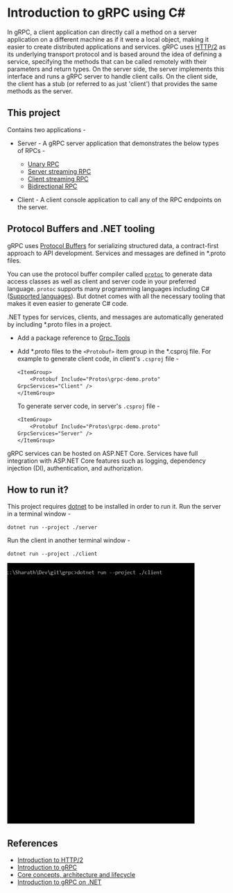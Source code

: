 # Introduction to gRPC using C#

In gRPC, a client application can directly call a method on a server application on a different machine as if it were a local object, making it easier to create distributed applications and services. gRPC uses [HTTP/2](https://developers.google.com/web/fundamentals/performance/http2) as its underlying transport protocol and is based around the idea of defining a service, specifying the methods that can be called remotely with their parameters and return types. On the server side, the server implements this interface and runs a gRPC server to handle client calls. On the client side, the client has a stub (or referred to as just 'client') that provides the same methods as the server.

## This project 
Contains two applications - 
- Server - A gRPC server application that demonstrates the below types of RPCs - 
    - [Unary RPC](https://grpc.io/docs/what-is-grpc/core-concepts/#unary-rpc)
    - [Server streaming RPC](https://grpc.io/docs/what-is-grpc/core-concepts/#server-streaming-rpc)
    - [Client streaming RPC](https://grpc.io/docs/what-is-grpc/core-concepts/#client-streaming-rpc)
    - [Bidirectional RPC](https://grpc.io/docs/what-is-grpc/core-concepts/#bidirectional-streaming-rpc)

- Client - A client console application to call any of the RPC endpoints on the server.

## Protocol Buffers and .NET tooling
gRPC uses [Protocol Buffers](https://developers.google.com/protocol-buffers/docs/overview) for serializing structured data, a contract-first approach to API development. Services and messages are defined in *.proto files. 

You can use the protocol buffer compiler called [```protoc```](https://grpc.io/docs/protoc-installation/) to generate data access classes as well as client and server code in your preferred language. ```protoc``` supports many programming languages including C# ([Supported languages](https://grpc.io/docs/languages/)).
But dotnet comes with all the necessary tooling that makes it even easier to generate C# code.

.NET types for services, clients, and messages are automatically generated by including *.proto files in a project.
- Add a package reference to [Grpc.Tools](https://www.nuget.org/packages/Grpc.Tools/)
- Add *.proto files to the ```<Protobuf>``` item group in the *.csproj file. 
    For example to generate client code, in client's ```.csproj``` file - 
    ```
    <ItemGroup>
        <Protobuf Include="Protos\grpc-demo.proto" GrpcServices="Client" />
    </ItemGroup>
    ```

    To generate server code, in server's ```.csproj``` file - 
    ```
    <ItemGroup>
        <Protobuf Include="Protos\grpc-demo.proto" GrpcServices="Server" />
    </ItemGroup>
    ```
gRPC services can be hosted on ASP.NET Core. Services have full integration with ASP.NET Core features such as logging, dependency injection (DI), authentication, and authorization.

## How to run it?
This project requires [dotnet](https://dotnet.microsoft.com/en-us/download/dotnet/6.0) to be installed in order to run it.
Run the server in a terminal window - 
```
dotnet run --project ./server
```

Run the client in another terminal window - 
```
dotnet run --project ./client
```

<img src=".img/gRPC_Demo.gif" height="600" />

## References
- [Introduction to HTTP/2](https://developers.google.com/web/fundamentals/performance/http2)
- [Introduction to gRPC](https://grpc.io/docs/what-is-grpc/introduction/)
- [Core concepts, architecture and lifecycle](https://grpc.io/docs/what-is-grpc/core-concepts/)
- [Introduction to gRPC on .NET](https://docs.microsoft.com/en-us/aspnet/core/grpc/?view=aspnetcore-6.0)